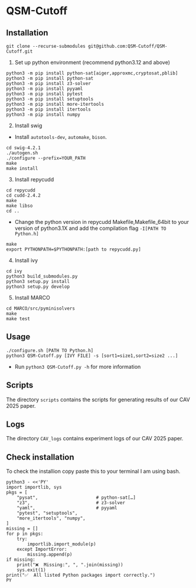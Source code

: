 # QSM-Cutoff
## Installation
```
git clone --recurse-submodules git@github.com:QSM-Cutoff/QSM-Cutoff.git
```
1. Set up python environment (recommend python3.12 and above)
```
python3 -m pip install python-sat[aiger,approxmc,cryptosat,pblib]
python3 -m pip install python-sat
python3 -m pip install z3-solver
python3 -m pip install pyyaml
python3 -m pip install pytest
python3 -m pip install setuptools
python3 -m pip install more-itertools
python3 -m pip install itertools
python3 -m pip install numpy
```

2. Install swig
- Install `autotools-dev`, `automake`, `bison`.
```
cd swig-4.2.1
./autogen.sh
./configure --prefix=YOUR_PATH
make
make install
```

3. Install repycudd
```
cd repycudd
cd cudd-2.4.2
make
make libso
cd ..
```
- Change the python version in repycudd Makefile,Makefile_64bit to your version of python3.1X and add the compilation flag `-I[PATH TO Python.h]`
```
make
export PYTHONPATH=$PYTHONPATH:[path to repycudd.py]
```

4. Install ivy
```
cd ivy
python3 build_submodules.py
python3 setup.py install
python3 setup.py develop
```

5. Install MARCO
```
cd MARCO/src/pyminisolvers
make
make test
```

## Usage
```=python3
./configure.sh [PATH TO Python.h]
python3 QSM-Cutoff.py [IVY FILE] -s [sort1=size1,sort2=size2 ...]
```
- Run `python3 QSM-Cutoff.py -h` for more information

## Scripts
The directory `scripts` contains the scripts for generating results of our CAV 2025 paper.

## Logs
The directory `CAV_logs` contains experiment logs of our CAV 2025 paper.

## Check installation
To check the installion copy paste this to your terminal I am using bash.
```
python3 - <<'PY'
import importlib, sys
pkgs = [
    "pysat",                      # python-sat[…]
    "z3",                         # z3-solver
    "yaml",                       # pyyaml
    "pytest", "setuptools",
    "more_itertools", "numpy",
]                             
missing = []
for p in pkgs:
    try:
        importlib.import_module(p)
    except ImportError:
        missing.append(p)
if missing:
    print("❌  Missing:", ", ".join(missing))
    sys.exit(1)                              
print("✅  All listed Python packages import correctly.")
PY
```

